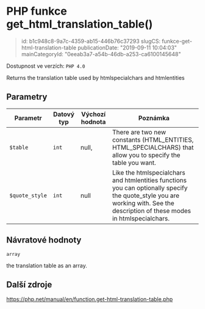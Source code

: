 PHP funkce get_html_translation_table()
================================

> id: b1c948c8-9a7c-4359-ab15-446b76c37293
> slugCS: funkce-get-html-translation-table
> publicationDate: "2019-09-11 10:04:03"
> mainCategoryId: "0eeab3a7-a54b-46db-a253-ca6100145648"

Dostupnost ve verzích: `PHP 4.0`

Returns the translation table used by <function>htmlspecialchars</function> and <function>htmlentities</function>


Parametry
--------------

| Parametr | Datový typ | Výchozí hodnota | Poznámka |
|-----|-----|-----|-----|
| `$table` | `int` | null, | There are two new constants (HTML_ENTITIES, HTML_SPECIALCHARS) that allow you to specify the table you want. |
| `$quote_style` | `int` | null | Like the htmlspecialchars and htmlentities functions you can optionally specify the quote_style you are working with. See the description of these modes in htmlspecialchars. |


Návratové hodnoty
----------------

`array`

the translation table as an array.

Další zdroje
------------

https://php.net/manual/en/function.get-html-translation-table.php
